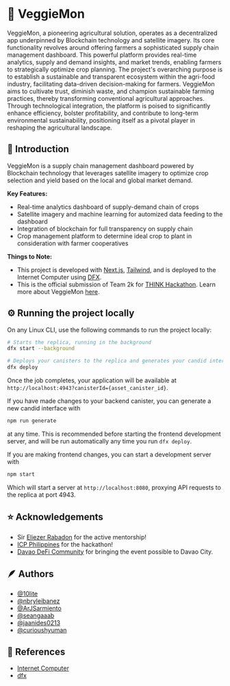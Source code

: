 # 🍃 VeggieMon

VeggieMon, a pioneering agricultural solution, operates as a decentralized app underpinned by Blockchain technology and satellite imagery. Its core functionality revolves around offering farmers a sophisticated supply chain management dashboard. This powerful platform provides real-time analytics, supply and demand insights, and market trends, enabling farmers to strategically optimize crop planning. The project's overarching purpose is to establish a sustainable and transparent ecosystem within the agri-food industry, facilitating data-driven decision-making for farmers. VeggieMon aims to cultivate trust, diminish waste, and champion sustainable farming practices, thereby transforming conventional agricultural approaches. Through technological integration, the platform is poised to significantly enhance efficiency, bolster profitability, and contribute to long-term environmental sustainability, positioning itself as a pivotal player in reshaping the agricultural landscape.

## 🚀 Introduction
VeggieMon is a supply chain management dashboard powered by Blockchain technology that leverages satellite imagery to optimize crop selection and yield based on the local and global market demand.

**Key Features:**
- Real-time analytics dashboard of supply-demand chain of crops
- Satellite imagery and machine learning for automized data feeding to the dashboard
- Integration of blockchain for full transparency on supply chain
- Crop management platform to determine ideal crop to plant in consideration with farmer cooperatives

**Things to Note:**
- This project is developed with [Next.js](https://nextjs.org/), [Tailwind](https://tailwindcss.com/), and is deployed to the Internet Computer using [DFX](https://internetcomputer.org/docs/current/references/cli-reference/dfx-parent). 
- This is the official submission of Team 2k for [THINK Hackathon](https://lu.ma/thinkhackathon). Learn more about VeggieMon [here](https://gamma.app/public/VeggieMon-byv7xw1fiqq2uos?mode=present#card-e9q8jzrjsf3zwkg).

## ⚙️ Running the project locally
On any Linux CLI, use the following commands to run the project locally:

```bash
# Starts the replica, running in the background
dfx start --background

# Deploys your canisters to the replica and generates your candid interface
dfx deploy
```

Once the job completes, your application will be available at `http://localhost:4943?canisterId={asset_canister_id}`.

If you have made changes to your backend canister, you can generate a new candid interface with

```bash
npm run generate
```

at any time. This is recommended before starting the frontend development server, and will be run automatically any time you run `dfx deploy`.

If you are making frontend changes, you can start a development server with

```bash
npm start
```

Which will start a server at `http://localhost:8080`, proxying API requests to the replica at port 4943.

## ⭐ Acknowledgements
- Sir [Eliezer Rabadon](https://www.linkedin.com/in/seiferxiii/) for the active mentorship!
- [ICP Philippines](https://web.facebook.com/ICPPhilippines) for the hackathon!
- [Davao DeFi Community](https://web.facebook.com/davaodeficommunity) for bringing the event possible to Davao City.

## 🪶 Authors
- [@10lite](https://github.com/10lite)
- [@nbryleibanez](https://github.com/nbryleibanez)
- [@ArJSarmiento](https://github.com/arjsarmiento)
- [@seangaaab](https://github.com/seangaaab)
- [@jaanides0213](https://github.com/jaanides0213)
- [@curioushyuman](https://github.com/curioushyuman)

## 📖 References
- [Internet Computer](https://internetcomputer.org/)
- [dfx](https://internetcomputer.org/docs/current/references/cli-reference/dfx-parent)



